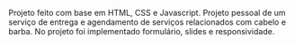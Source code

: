 Projeto feito com base em HTML, CSS e Javascript.
Projeto pessoal de um serviço de entrega e agendamento de serviços relacionados com cabelo e barba.
No projeto foi implementado formulário, slides e responsividade.